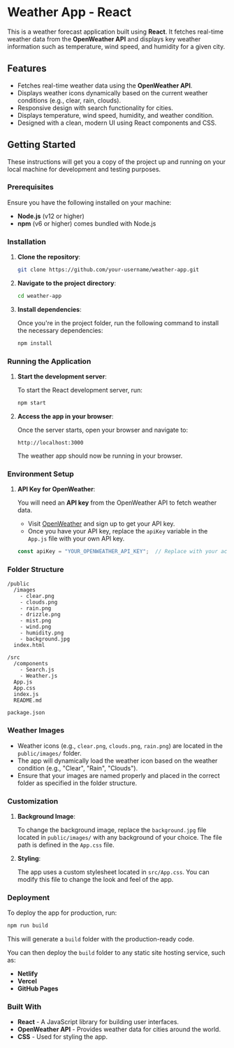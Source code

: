 # Weather App - React

This is a weather forecast application built using **React**. It fetches real-time weather data from the **OpenWeather API** and displays key weather information such as temperature, wind speed, and humidity for a given city.

## Features

- Fetches real-time weather data using the **OpenWeather API**.
- Displays weather icons dynamically based on the current weather conditions (e.g., clear, rain, clouds).
- Responsive design with search functionality for cities.
- Displays temperature, wind speed, humidity, and weather condition.
- Designed with a clean, modern UI using React components and CSS.

## Getting Started

These instructions will get you a copy of the project up and running on your local machine for development and testing purposes.

### Prerequisites

Ensure you have the following installed on your machine:

- **Node.js** (v12 or higher)
- **npm** (v6 or higher) comes bundled with Node.js

### Installation

1. **Clone the repository**:

   ```bash
   git clone https://github.com/your-username/weather-app.git
   ```

2. **Navigate to the project directory**:

   ```bash
   cd weather-app
   ```

3. **Install dependencies**:

   Once you're in the project folder, run the following command to install the necessary dependencies:

   ```bash
   npm install
   ```

### Running the Application

1. **Start the development server**:

   To start the React development server, run:

   ```bash
   npm start
   ```

2. **Access the app in your browser**:

   Once the server starts, open your browser and navigate to:

   ```
   http://localhost:3000
   ```

   The weather app should now be running in your browser.

### Environment Setup

1. **API Key for OpenWeather**:
   
   You will need an **API key** from the OpenWeather API to fetch weather data.

   - Visit [OpenWeather](https://home.openweathermap.org/users/sign_up) and sign up to get your API key.
   - Once you have your API key, replace the `apiKey` variable in the `App.js` file with your own API key.

   ```javascript
   const apiKey = "YOUR_OPENWEATHER_API_KEY";  // Replace with your actual API key
   ```

### Folder Structure

```
/public
  /images
    - clear.png
    - clouds.png
    - rain.png
    - drizzle.png
    - mist.png
    - wind.png
    - humidity.png
    - background.jpg
  index.html

/src
  /components
    - Search.js
    - Weather.js
  App.js
  App.css
  index.js
  README.md

package.json
```

### Weather Images

- Weather icons (e.g., `clear.png`, `clouds.png`, `rain.png`) are located in the `public/images/` folder.
- The app will dynamically load the weather icon based on the weather condition (e.g., "Clear", "Rain", "Clouds").
- Ensure that your images are named properly and placed in the correct folder as specified in the folder structure.

### Customization

1. **Background Image**:
   
   To change the background image, replace the `background.jpg` file located in `public/images/` with any background of your choice. The file path is defined in the `App.css` file.

2. **Styling**:
   
   The app uses a custom stylesheet located in `src/App.css`. You can modify this file to change the look and feel of the app.

### Deployment

To deploy the app for production, run:

```bash
npm run build
```

This will generate a `build` folder with the production-ready code.

You can then deploy the `build` folder to any static site hosting service, such as:
- **Netlify**
- **Vercel**
- **GitHub Pages**

### Built With

- **React** - A JavaScript library for building user interfaces.
- **OpenWeather API** - Provides weather data for cities around the world.
- **CSS** - Used for styling the app.

